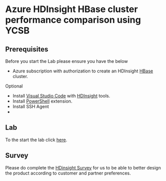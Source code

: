 # Azure HDInsight HBase cluster performance comparison using YCSB


## Prerequisites

Before you start the Lab please ensure you have the below

-   Azure subscription with authorization to create an HDInsight [HBase](https://hbase.apache.org/) cluster.


Optional

-   Install  [Visual Studio Code](https://code.visualstudio.com/)  with  [HDInsight](https://docs.microsoft.com/en-us/azure/hdinsight/hdinsight-for-vscode)  tools.
-   Install  [PowerShell](https://code.visualstudio.com/docs/languages/powershell)  extension.
- Install SSH Agent 
-

## [](https://github.com/arnabganguly/llap-hdinsight#lab)Lab

To the start the lab click  [here](https://github.com/arnabganguly/llap-hdinsight/blob/master/ClusterdeployBlob.md).

## [](https://github.com/arnabganguly/llap-hdinsight#survey)Survey

Please do complete the  [HDinsight Survey](https://forms.office.com/Pages/ResponsePage.aspx?id=v4j5cvGGr0GRqy180BHbR6613ua2aihPk14MtaeiuDpUN0JBMVVINE9IVjBWT0dKREYzMUJIT1ZGWi4u)  for us to be able to better design the product according to customer and partner preferences.

<!--stackedit_data:
eyJoaXN0b3J5IjpbLTY4OTU1Nzc0MiwtMjQyOTkzNDQ3LDQxMD
MwODA5OV19
-->